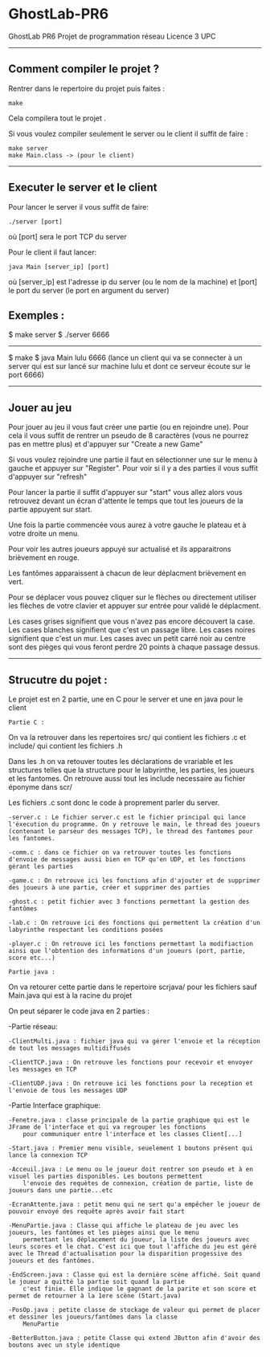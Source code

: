# GhostLab-PR6
GhostLab PR6 Projet de programmation réseau Licence 3 UPC


----------------------------
Comment compiler le projet ?
----------------------------

Rentrer dans le repertoire du projet puis faites :

    make

Cela compilera tout le projet . 

Si vous voulez compiler seulement le server ou le client il suffit de faire :

    make server
    make Main.class -> (pour le client)


-------------------------------
Executer le server et le client
-------------------------------


Pour lancer le server il vous suffit de faire:

    ./server [port]

où [port] sera le port TCP du server


Pour le client il faut lancer:

    java Main [server_ip] [port]


où [server_ip] est l'adresse ip du server (ou le nom de la machine) et [port] le port du server (le port en argument du server)

Exemples :
------------------------------
$ make server
$ ./server 6666

------------------------------

$ make 
$ java Main lulu 6666 
(lance un client qui va se connecter à un server qui est sur lancé sur machine lulu et dont ce serveur écoute sur le port 6666)


------------
Jouer au jeu
------------
Pour jouer au jeu il vous faut créer une partie (ou en rejoindre une). Pour cela il vous suffit de rentrer un pseudo de 8 
caractères (vous ne pourrez pas en mettre plus) et d'appuyer sur "Create a new Game"

Si vous voulez rejoindre une partie il faut en sélectionner une sur le menu à gauche et appuyer sur "Register". Pour voir si il y 
a des parties il vous suffit d'appuyer sur "refresh"


Pour lancer la partie il suffit d'appuyer sur "start" vous allez alors vous retrouvez devant un écran d'attente le temps que tout
les joueurs de la partie appuyent sur start.

Une fois la partie commencée vous aurez à votre gauche le plateau et à votre droite un menu.

Pour voir les autres joueurs appuyé sur actualisé et ils apparaitrons brièvement en rouge.

Les fantômes apparaissent à chacun de leur déplacment brièvement en vert.

Pour se déplacer vous pouvez cliquer sur le flèches ou directement utiliser les flèches de votre clavier et appuyer sur entrée
pour validé le déplacment.


Les cases grises signifient que vous n'avez pas encore découvert la case.
Les cases blanches signifient que c'est un passage libre.
Les cases noires signifient que c'est un mur.
Les cases avec un petit carré noir au centre sont des pièges qui vous feront perdre 20 points à chaque passage dessus.

--------------------
Strucutre du pojet :
--------------------

Le projet est en 2 partie, une en C pour le server et une en java pour le client


~~~~~~~~~~
Partie C :
~~~~~~~~~~
On va la retrouver dans les repertoires src/ qui contient les fichiers .c et include/ qui contient les fichiers .h

Dans les .h on va retouver toutes les déclarations de vrariable et les structures telles que la structure pour le labyrinthe,
les parties, les joueurs et les fantomes. On retrouve aussi tout les include necessaire au fichier éponyme dans scr/

Les fichiers .c sont donc le code à proprement parler du server. 

    -server.c : Le fichier server.c est le fichier principal qui lance l'éxecution du programme. On y retrouve le main, le thread des joueurs (contenant le parseur des messages TCP), le thread des fantomes pour les fantomes.

    -comm.c : dans ce fichier on va retrouver toutes les fonctions d'envoie de messages aussi bien en TCP qu'en UDP, et les fonctions gérant les parties

    -game.c : On retrouve ici les fonctions afin d'ajouter et de supprimer des joueurs à une partie, créer et supprimer des parties

    -ghost.c : petit fichier avec 3 fonctions permettant la gestion des fantômes

    -lab.c : On retrouve ici des fonctions qui permettent la création d'un labyrinthe respectant les conditions posées

    -player.c : On retrouve ici les fonctions permettant la modifiaction ainsi que l'obtention des informations d'un joueurs (port, partie, score etc...)





~~~~~~~~~~~~~
Partie java :
~~~~~~~~~~~~~

On va retourer cette partie dans le repertoire scrjava/ pour les fichiers sauf Main.java qui est à la racine du projet

On peut séparer le code java en 2 parties : 


-Partie réseau:

    -ClientMulti.java : fichier java qui va gérer l'envoie et la réception de tout les messages multidiffusés
    
    -ClientTCP.java : On retrouve les fonctions pour recevoir et envoyer les messages en TCP 
    
    -ClientUDP.java : On retrouve ici les fonctions pour la reception et l'envoie de tous les messages UDP



-Partie Interface graphique:

    -Fenetre.java : classe principale de la partie graphique qui est le JFrame de l'interface et qui va regrouper les fonctions
        pour communiquer entre l'interface et les classes Client[...]
    
    -Start.java : Premier menu visible, seuelement 1 boutons présent qui lance la connexion TCP 
    
    -Acceuil.java : Le menu ou le joueur doit rentrer son pseudo et à en visuel les parties disponibles. Les boutons permettent 
        l'envoie des requètes de connexion, création de partie, liste de joueurs dans une partie...etc

    -EcranAttente.java : petit menu qui ne sert qu'a empêcher le joueur de pouvoir envoyé des requête après avoir fait start

    -MenuPartie.java : Classe qui affiche le plateau de jeu avec les joueurs, les fantômes et les pièges ainsi que le menu
        permettant les déplacement du joueur, la liste des joueurs avec leurs scores et le chat. C'est ici que tout l'affiche du jeu est géré avec le Thread d'actualisation pour la disparition progessive des joueurs et des fantômes.

    -EndScreen.java : Classe qui est la dernière scène affiché. Soit quand le joueur a quitté la partie soit quand la partie 
        c'est finie. Elle indique le gagnant de la parite et son score et permet de retourner à la 1ere scène (Start.java) 

    -PosOp.java : petite classe de stockage de valeur qui permet de placer et dessiner les joueurs/fantômes dans la classe 
        MenuPartie

    -BetterButton.java : petite Classe qui extend JButton afin d'avoir des boutons avec un style identique


